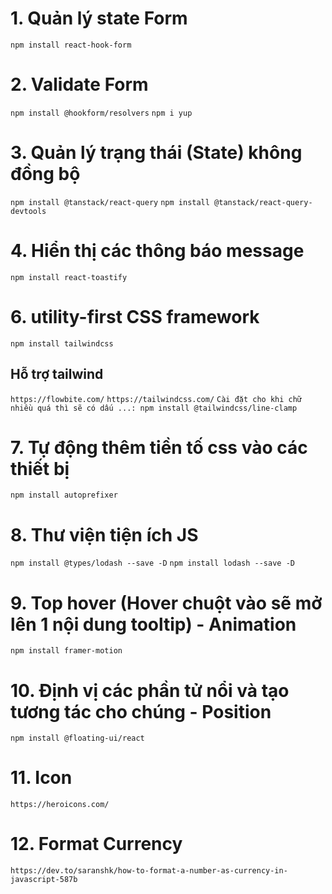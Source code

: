 # 1. Quản lý state Form

`npm install react-hook-form`

# 2. Validate Form

`npm install @hookform/resolvers`
`npm i yup`

# 3. Quản lý trạng thái (State) không đồng bộ

`npm install @tanstack/react-query`
`npm install @tanstack/react-query-devtools`

# 4. Hiển thị các thông báo message

`npm install react-toastify`

# 6. utility-first CSS framework

`npm install tailwindcss`

## Hỗ trợ tailwind

`https://flowbite.com/`
`https://tailwindcss.com/`
`Cài đặt cho khi chữ nhiều quá thì sẽ có dấu ...: npm install @tailwindcss/line-clamp`

# 7. Tự động thêm tiền tố css vào các thiết bị

`npm install autoprefixer`

# 8. Thư viện tiện ích JS

`npm install @types/lodash --save -D`
`npm install lodash --save -D`

# 9. Top hover (Hover chuột vào sẽ mở lên 1 nội dung tooltip) - Animation

`npm install framer-motion`

# 10. Định vị các phần tử nổi và tạo tương tác cho chúng - Position

`npm install @floating-ui/react`

# 11. Icon

`https://heroicons.com/`

# 12. Format Currency

`https://dev.to/saranshk/how-to-format-a-number-as-currency-in-javascript-587b`
